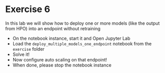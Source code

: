 # Exercise 6

In this lab we will show how to deploy one or more models (like the output from HPO) into an endpoint without retraining

- On the notebook instance, start it and Open Jupyter Lab
- Load the `deploy_multiple_models_one_endpoint` notebook from the `exercise` folder
- Solve it!
- Now configure auto scaling on that endpoint!  
- When done, please stop the notebook instance
